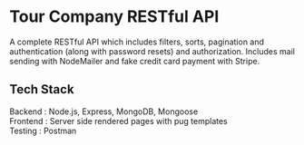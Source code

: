 # Tour Company RESTful API
A complete RESTful API which includes filters, sorts, pagination and authentication (along with password resets) and authorization.
Includes mail sending with NodeMailer and fake credit card payment with Stripe. 

## Tech Stack
Backend : Node.js, Express, MongoDB, Mongoose <br />
Frontend : Server side rendered pages with pug templates <br />
Testing : Postman
